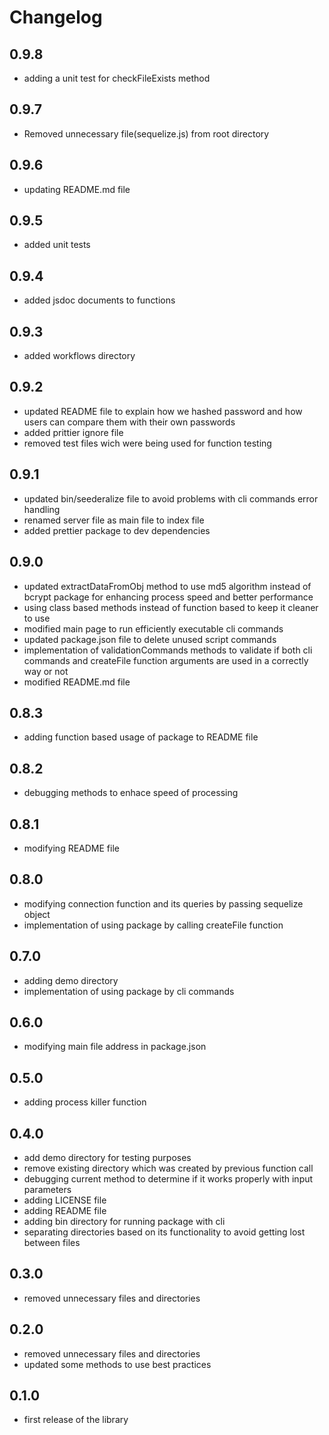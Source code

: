 # Changelog
## 0.9.8
* adding a unit test for checkFileExists method
## 0.9.7
* Removed unnecessary file(sequelize.js) from root directory
## 0.9.6
* updating README.md file
## 0.9.5
* added unit tests
## 0.9.4
* added jsdoc documents to functions
## 0.9.3
* added workflows directory
## 0.9.2
* updated README file to explain how we hashed password and how users can compare them with their own passwords
* added prittier ignore file
* removed test files wich were being used for function testing
## 0.9.1
* updated bin/seederalize file to avoid problems with cli commands error handling
* renamed server file as main file to index file
* added prettier package to dev dependencies
## 0.9.0

*  updated extractDataFromObj method to use md5 algorithm instead of bcrypt package for enhancing process speed and better performance
* using class based methods instead of function based to keep it cleaner to use
* modified main page to run efficiently executable cli commands
* updated package.json file to delete unused script commands
* implementation of validationCommands methods to validate if both cli commands and createFile function arguments are used in a correctly way or not
* modified README.md file
## 0.8.3

*  adding function based usage of package to README file
## 0.8.2

* debugging methods to enhace speed of processing
## 0.8.1

* modifying README file
## 0.8.0

* modifying connection function and its queries by passing sequelize object
* implementation of using package by calling createFile function
## 0.7.0

* adding demo directory
* implementation of using package by cli commands
## 0.6.0

* modifying main file address in package.json
## 0.5.0

* adding process killer function
## 0.4.0

* add demo directory for testing purposes
* remove existing directory which was created by previous function call
* debugging current method to determine if it works properly with input parameters
* adding LICENSE file
* adding README file
* adding bin directory for running package with cli
* separating directories based on its functionality to avoid getting lost between files

## 0.3.0

* removed unnecessary files and directories


## 0.2.0

* removed unnecessary files and directories
* updated some methods to use best practices


## 0.1.0

* first release of the library
